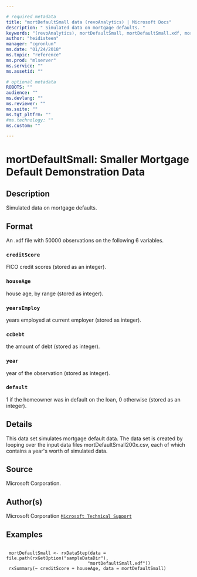 ```yaml
--- 

# required metadata 
title: "mortDefaultSmall data (revoAnalytics) | Microsoft Docs" 
description: " Simulated data on mortgage defaults. " 
keywords: "(revoAnalytics), mortDefaultSmall, mortDefaultSmall.xdf, mortDefaultSmall2000.csv, mortDefaultSmall2001.csv, mortDefaultSmall2002.csv, mortDefaultSmall2003.csv, mortDefaultSmall2004.csv, mortDefaultSmall2005.csv, mortDefaultSmall2006.csv, mortDefaultSmall2007.csv, mortDefaultSmall2008.csv, mortDefaultSmall2009.csv, datasets" 
author: "heidisteen" 
manager: "cgronlun" 
ms.date: "01/24/2018" 
ms.topic: "reference" 
ms.prod: "mlserver" 
ms.service: "" 
ms.assetid: "" 

# optional metadata 
ROBOTS: "" 
audience: "" 
ms.devlang: "" 
ms.reviewer: "" 
ms.suite: "" 
ms.tgt_pltfrm: "" 
#ms.technology: "" 
ms.custom: "" 

--- 
```















 # mortDefaultSmall: Smaller Mortgage Default Demonstration Data 
 ## Description

Simulated data on mortgage defaults.


 ## Format

An .xdf file with 50000 observations on the following 6 variables.


### `creditScore`
FICO credit scores (stored as an integer).


### `houseAge`
house age, by range (stored as integer).


### `yearsEmploy`
years employed at current employer (stored as integer).


### `ccDebt`
the amount of debt (stored as integer).


### `year`
year of the observation (stored as integer).


### `default`
1 if the homeowner was in default on the loan, 0 otherwise (stored as an integer).





 ## Details

This data set simulates mortgage default data. The data set is created
by looping over the input data files mortDefaultSmall200x.csv, each of
which contains a year's worth of simulated data.


 ## Source

Microsoft Corporation.


 ## Author(s)
 Microsoft Corporation [`Microsoft Technical Support`](https://go.microsoft.com/fwlink/?LinkID=698556&clcid=0x409)


 ## Examples

 ```

  mortDefaultSmall <- rxDataStep(data = file.path(rxGetOption("sampleDataDir"),
                                "mortDefaultSmall.xdf"))
  rxSummary(~ creditScore + houseAge, data = mortDefaultSmall)
```


